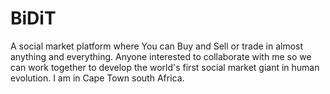# BiDiT
A social market platform where You can Buy and Sell or trade  in almost anything and everything. 
Anyone interested to collaborate with me so we can work together to develop the world's first social 
market giant in human evolution. I am in Cape Town south Africa.
